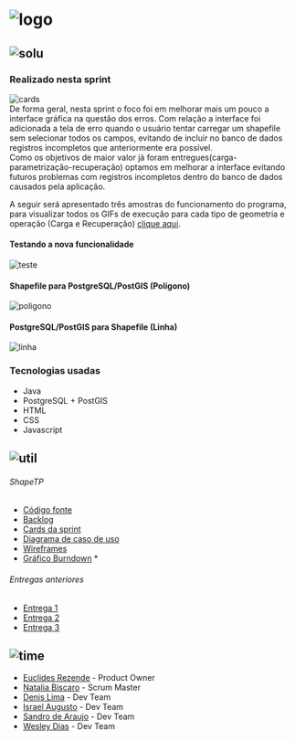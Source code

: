 # ![logo](https://github.com/WeDias/ShapeTP/blob/master/Ignorar/Img/logo.png)

## ![solu](https://github.com/WeDias/ShapeTP/blob/Entrega3/Ignorar/Img/Solu.png)

### Realizado nesta sprint
![cards](https://github.com/WeDias/ShapeTP/blob/Entrega4/Documenta%C3%A7%C3%A3o/Card1.png)  
De forma geral, nesta sprint o foco foi em melhorar mais um pouco a interface gráfica na questão dos erros.
Com relação a interface foi adicionada a tela de erro quando o usuário tentar carregar um shapefile sem selecionar todos os campos, evitando de incluir no banco de dados registros incompletos que anteriormente era possível.  
Como os objetivos de maior valor já foram entregues(carga-parametrização-recuperação) optamos em melhorar a interface evitando futuros problemas com registros incompletos dentro  do banco de dados causados pela aplicação.

A seguir será apresentado três amostras do funcionamento do programa,
para visualizar todos os GIFs de execução para cada tipo de geometria e operação (Carga e Recuperação) [clique aqui](https://github.com/WeDias/ShapeTP/blob/Entrega3/AMOSTRAS.md).

#### Testando a nova funcionalidade
![teste](https://github.com/WeDias/ShapeTP/blob/Entrega4/Ignorar/Img/teste.gif)

#### Shapefile para PostgreSQL/PostGIS (Polígono)
![poligono](https://github.com/WeDias/ShapeTP/blob/Entrega3/Ignorar/Img/ShapeToPost/poligono.gif)  

#### PostgreSQL/PostGIS para Shapefile (Linha)
![linha](https://github.com/WeDias/ShapeTP/blob/Entrega3/Ignorar/Img/PostToShape/linha.gif)  

### Tecnologias usadas
* Java
* PostgreSQL + PostGIS
* HTML
* CSS
* Javascript

## ![util](https://github.com/WeDias/ShapeTP/blob/master/Ignorar/Img/Util.png)
###### ShapeTP
* [Código fonte](https://github.com/WeDias/ShapeTP/tree/Entrega4/C%C3%B3digo/ShapeTP)
* [Backlog](https://github.com/WeDias/ShapeTP/blob/Entrega4/Documenta%C3%A7%C3%A3o/Backlog.pdf)  
* [Cards da sprint](https://github.com/WeDias/ShapeTP/blob/Entrega4/Documenta%C3%A7%C3%A3o/Cards.png)  
* [Diagrama de caso de uso](https://github.com/WeDias/ShapeTP/blob/Entrega2/Documenta%C3%A7%C3%A3o/UseCase.pdf)
* [Wireframes](https://github.com/WeDias/ShapeTP/tree/Entrega3/Documenta%C3%A7%C3%A3o/Wireframes)
* [Gráfico Burndown](https://github.com/WeDias/ShapeTP/blob/Entrega3/Documenta%C3%A7%C3%A3o/Burndown.pdf) *

###### Entregas anteriores
* [Entrega 1](https://github.com/WeDias/ShapeTP/tree/Entrega1)
* [Entrega 2](https://github.com/WeDias/ShapeTP/tree/Entrega2)
* [Entrega 3](https://github.com/WeDias/ShapeTP/tree/Entrega2)

## ![time](https://github.com/WeDias/ShapeTP/blob/master/Ignorar/Img/time.png)
* [Euclides Rezende](https://www.linkedin.com/in/euclides-rezende-0940458/) - Product Owner
* [Natalia Biscaro](https://www.linkedin.com/in/nataliabiscaro/?originalSubdomain=br) - Scrum Master
* [Denis Lima](https://www.linkedin.com/in/denis-f-lima/) - Dev Team
* [Israel Augusto](https://github.com/IsraelAugusto0110) - Dev Team
* [Sandro de Araujo](https://github.com/shaka20100) - Dev Team
* [Wesley Dias](https://www.linkedin.com/in/wesley-dias-bba3a11b2/) - Dev Team

